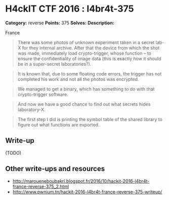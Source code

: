 # H4ckIT CTF 2016 : l4br4t-375

**Category:** reverse
**Points:** 375
**Solves:**
**Description:**

France

> There was some photos of unknown experiment taken in a secret lab-X for they internal archive. After that the device from which the shot was made, immediately load crypto-trigger, whose function – to ensure the confidentiality of image data (this is exactly how it should be in a super-secret laboratories?).

> It is known that, due to some floating code errors, the trigger has not completed his work and not all the photos was encrypted.

> We managed to get a binary, which has something to do with that crypto-trigger software.

> And now we have a good chance to find out what secrets hides laboratory-X.

> The first step I did is printing the symbol table of the shared library to figure out what functions are exported.

## Write-up

(TODO)

## Other write-ups and resources

* http://maroueneboubakri.blogspot.fr/2016/10/hackit-2016-l4br4t-france-reverse-375_2.html
* http://www.pwnium.tn/hackit-2016-l4br4t-france-reverse-375-writeup/
